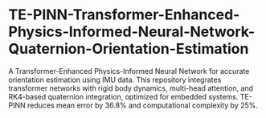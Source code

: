 # TE-PINN-Transformer-Enhanced-Physics-Informed-Neural-Network-Quaternion-Orientation-Estimation
A Transformer-Enhanced Physics-Informed Neural Network for accurate orientation estimation using IMU data. This repository integrates transformer networks with rigid body dynamics, multi-head attention, and RK4-based quaternion integration, optimized for embedded systems. TE-PINN reduces mean error by 36.8% and computational complexity by 25%.

